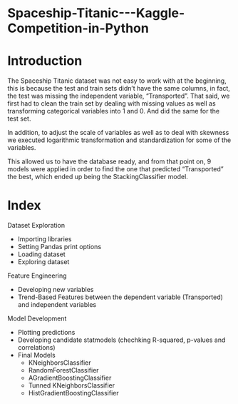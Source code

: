 # Spaceship-Titanic---Kaggle-Competition-in-Python


# Introduction

The Spaceship Titanic dataset was not easy to work with at the beginning, this is because the test and train sets didn’t have the same columns, in fact, the test was missing the independent variable, “Transported”. That said, we first had to clean the train set by dealing with missing values as well as transforming categorical variables into 1 and 0. And did the same for the test set.

In addition, to adjust the scale of variables as well as to deal with skewness we executed logarithmic transformation and standardization for some of the variables.

This allowed us to have the database ready, and from that point on, 9 models were applied in order to find the one that predicted “Transported” the best, which ended up being the StackingClassifier model.



# Index

Dataset Exploration

* Importing libraries
* Setting Pandas print options
* Loading dataset
* Exploring dataset


Feature Engineering

* Developing new variables
* Trend-Based Features between the dependent variable (Transported) and independent variables 



Model Development

* Plotting predictions
* Developing candidate statmodels (chechking R-squared, p-values and correlations)
* Final Models 
    * KNeighborsClassifier
    * RandomForestClassifier
    * AGradientBoostingClassifier
    * Tunned KNeighborsClassifier
    * HistGradientBoostingClassifier
